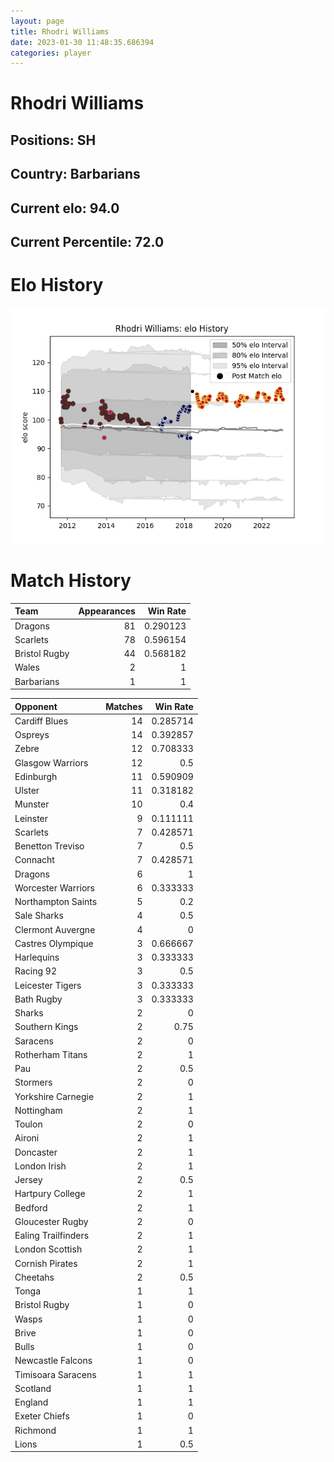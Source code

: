 ```yaml
---  
layout: page  
title: Rhodri Williams  
date: 2023-01-30 11:48:35.686394  
categories: player  
---
```

# Rhodri Williams

## Positions: SH

## Country: Barbarians

## Current elo: 94.0

## Current Percentile: 72.0

# Elo History


![elo history](history_RhodriWilliams.png)
# Match History


| Team          |   Appearances |   Win Rate |
|:--------------|--------------:|-----------:|
| Dragons       |            81 |   0.290123 |
| Scarlets      |            78 |   0.596154 |
| Bristol Rugby |            44 |   0.568182 |
| Wales         |             2 |   1        |
| Barbarians    |             1 |   1        |

| Opponent            |   Matches |   Win Rate |
|:--------------------|----------:|-----------:|
| Cardiff Blues       |        14 |   0.285714 |
| Ospreys             |        14 |   0.392857 |
| Zebre               |        12 |   0.708333 |
| Glasgow Warriors    |        12 |   0.5      |
| Edinburgh           |        11 |   0.590909 |
| Ulster              |        11 |   0.318182 |
| Munster             |        10 |   0.4      |
| Leinster            |         9 |   0.111111 |
| Scarlets            |         7 |   0.428571 |
| Benetton Treviso    |         7 |   0.5      |
| Connacht            |         7 |   0.428571 |
| Dragons             |         6 |   1        |
| Worcester Warriors  |         6 |   0.333333 |
| Northampton Saints  |         5 |   0.2      |
| Sale Sharks         |         4 |   0.5      |
| Clermont Auvergne   |         4 |   0        |
| Castres Olympique   |         3 |   0.666667 |
| Harlequins          |         3 |   0.333333 |
| Racing 92           |         3 |   0.5      |
| Leicester Tigers    |         3 |   0.333333 |
| Bath Rugby          |         3 |   0.333333 |
| Sharks              |         2 |   0        |
| Southern Kings      |         2 |   0.75     |
| Saracens            |         2 |   0        |
| Rotherham Titans    |         2 |   1        |
| Pau                 |         2 |   0.5      |
| Stormers            |         2 |   0        |
| Yorkshire Carnegie  |         2 |   1        |
| Nottingham          |         2 |   1        |
| Toulon              |         2 |   0        |
| Aironi              |         2 |   1        |
| Doncaster           |         2 |   1        |
| London Irish        |         2 |   1        |
| Jersey              |         2 |   0.5      |
| Hartpury College    |         2 |   1        |
| Bedford             |         2 |   1        |
| Gloucester Rugby    |         2 |   0        |
| Ealing Trailfinders |         2 |   1        |
| London Scottish     |         2 |   1        |
| Cornish Pirates     |         2 |   1        |
| Cheetahs            |         2 |   0.5      |
| Tonga               |         1 |   1        |
| Bristol Rugby       |         1 |   0        |
| Wasps               |         1 |   0        |
| Brive               |         1 |   0        |
| Bulls               |         1 |   0        |
| Newcastle Falcons   |         1 |   0        |
| Timisoara Saracens  |         1 |   1        |
| Scotland            |         1 |   1        |
| England             |         1 |   1        |
| Exeter Chiefs       |         1 |   0        |
| Richmond            |         1 |   1        |
| Lions               |         1 |   0.5      |